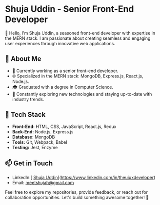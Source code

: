 # Shuja Uddin - Senior Front-End Developer

👋 Hello, I'm Shuja Uddin, a seasoned front-end developer with expertise in the MERN stack. I am passionate about creating seamless and engaging user experiences through innovative web applications.

## 🚀 About Me

- 💼 Currently working as a senior front-end developer.
- 🌐 Specialized in the MERN stack: MongoDB, Express.js, React.js, Node.js.
- 🎓 Graduated with a degree in Computer Science.
- 🌟 Constantly exploring new technologies and staying up-to-date with industry trends.

## 🔧 Tech Stack

- **Front-End:** HTML, CSS, JavaScript, React.js, Redux
- **Back-End:** Node.js, Express.js
- **Database:** MongoDB
- **Tools:** Git, Webpack, Babel
- **Testing:** Jest, Enzyme



## 📫 Get in Touch

- LinkedIn:[ [Shuja Uddin](link-to-linkedin)](https://www.linkedin.com/in/theuiuxdeveloper)
- Email: meetshujah@gmail.com

Feel free to explore my repositories, provide feedback, or reach out for collaboration opportunities. Let's build something awesome together! 🚀
